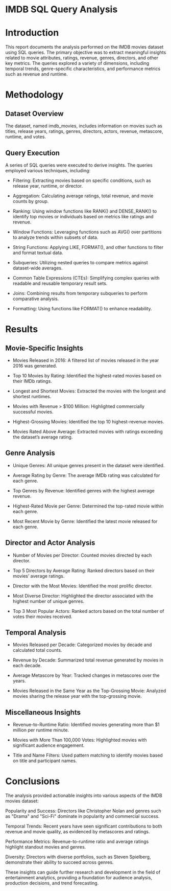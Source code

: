 # **IMDB SQL Query Analysis**

# **Introduction**

This report documents the analysis performed on the IMDB movies dataset using SQL queries. The primary objective was to extract meaningful insights related to movie attributes, ratings, revenue, genres, directors, and other key metrics. The queries explored a variety of dimensions, including temporal trends, genre-specific characteristics, and performance metrics such as revenue and runtime.

# **Methodology**

## **Dataset Overview**

The dataset, named imdb_movies, includes information on movies such as titles, release years, ratings, genres, directors, actors, revenue, metascore, runtime, and votes.

## **Query Execution**

A series of SQL queries were executed to derive insights. The queries employed various techniques, including:

* Filtering: Extracting movies based on specific conditions, such as release year, runtime, or director.

* Aggregation: Calculating average ratings, total revenue, and movie counts by group.

* Ranking: Using window functions like RANK() and DENSE_RANK() to identify top movies or individuals based on metrics like ratings      and revenue.

* Window Functions: Leveraging functions such as AVG() over partitions to analyze trends within subsets of data.

* String Functions: Applying LIKE, FORMAT(), and other functions to filter and format textual data.

* Subqueries: Utilizing nested queries to compare metrics against dataset-wide averages.

* Common Table Expressions (CTEs): Simplifying complex queries with readable and reusable temporary result sets.

* Joins: Combining results from temporary subqueries to perform comparative analysis.

* Formatting: Using functions like FORMAT() to enhance readability.

# **Results**

## **Movie-Specific Insights**

* Movies Released in 2016: A filtered list of movies released in the year 2016 was generated.

* Top 10 Movies by Rating: Identified the highest-rated movies based on their IMDb ratings.

* Longest and Shortest Movies: Extracted the movies with the longest and shortest runtimes.

* Movies with Revenue > $100 Million: Highlighted commercially successful movies.

* Highest-Grossing Movies: Identified the top 10 highest-revenue movies.

* Movies Rated Above Average: Extracted movies with ratings exceeding the dataset’s average rating.

## **Genre Analysis**

* Unique Genres: All unique genres present in the dataset were identified.

* Average Rating by Genre: The average IMDb rating was calculated for each genre.

* Top Genres by Revenue: Identified genres with the highest average revenue.

* Highest-Rated Movie per Genre: Determined the top-rated movie within each genre.

* Most Recent Movie by Genre: Identified the latest movie released for each genre.

## **Director and Actor Analysis**

* Number of Movies per Director: Counted movies directed by each director.

* Top 5 Directors by Average Rating: Ranked directors based on their movies’ average ratings.

* Director with the Most Movies: Identified the most prolific director.

* Most Diverse Director: Highlighted the director associated with the highest number of unique genres.

* Top 3 Most Popular Actors: Ranked actors based on the total number of votes their movies received.

## **Temporal Analysis**

* Movies Released per Decade: Categorized movies by decade and calculated total counts.

* Revenue by Decade: Summarized total revenue generated by movies in each decade.

* Average Metascore by Year: Tracked changes in metascores over the years.

* Movies Released in the Same Year as the Top-Grossing Movie: Analyzed movies sharing the release year with the top-grossing movie.

## **Miscellaneous Insights**

* Revenue-to-Runtime Ratio: Identified movies generating more than $1 million per runtime minute.

* Movies with More Than 100,000 Votes: Highlighted movies with significant audience engagement.

* Title and Name Filters: Used pattern matching to identify movies based on title and participant names.

# **Conclusions**

The analysis provided actionable insights into various aspects of the IMDB movies dataset:

Popularity and Success: Directors like Christopher Nolan and genres such as "Drama" and "Sci-Fi" dominate in popularity and commercial success.

Temporal Trends: Recent years have seen significant contributions to both revenue and movie quality, as evidenced by metascores and ratings.

Performance Metrics: Revenue-to-runtime ratio and average ratings highlight standout movies and genres.

Diversity: Directors with diverse portfolios, such as Steven Spielberg, demonstrate their ability to succeed across genres.

These insights can guide further research and development in the field of entertainment analytics, providing a foundation for audience analysis, production decisions, and trend forecasting.


